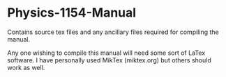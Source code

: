 # Physics-1154-Manual
Contains source tex files and any ancillary files required for compiling the manual.

Any one wishing to compile this manual will need some sort of LaTex software. I have personally used MikTex (miktex.org) but others should work as well.
